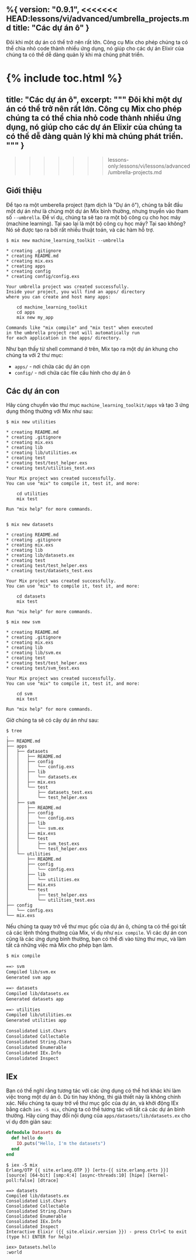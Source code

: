 %{
  version: "0.9.1",
<<<<<<< HEAD:lessons/vi/advanced/umbrella_projects.md
  title: "Các dự án ô"
}
---

Đôi khi một dự án có thể trở nên rất lớn. Công cụ Mix cho phép chúng ta có thể chia nhỏ code thành nhiều ứng dụng, nó giúp cho các dự án Elixir của chúng ta có thể dễ dàng quản lý khi mà chúng phát triển.

{% include toc.html %}
=======
  title: "Các dự án ô",
  excerpt: """
  Đôi khi một dự án có thể trở nên rất lớn. Công cụ Mix cho phép chúng ta có thể chia nhỏ code thành nhiều ứng dụng, nó giúp cho các dự án Elixir của chúng ta có thể dễ dàng quản lý khi mà chúng phát triển.
  """
}
---
>>>>>>> lessons-only:lessons/vi/lessons/advanced/umbrella-projects.md

## Giới thiệu

Để tạo ra một umberella project (tạm dịch là "Dự án ô"), chúng ta bắt đầu một dự án như là chúng một dự án Mix bình thường, nhưng truyền vào tham số `--umbrella`. Để ví dụ, chúng ta sẽ tạo ra một bộ công cụ cho học máy (machine learning). Tại sao lại là một bộ công cụ học máy? Tại sao không? Nó sẽ được tạo ra bởi rất nhiều thuật toán, và các hàm hỗ trợ.

```shell
$ mix new machine_learning_toolkit --umbrella

* creating .gitignore
* creating README.md
* creating mix.exs
* creating apps
* creating config
* creating config/config.exs

Your umbrella project was created successfully.
Inside your project, you will find an apps/ directory
where you can create and host many apps:

    cd machine_learning_toolkit
    cd apps
    mix new my_app

Commands like "mix compile" and "mix test" when executed
in the umbrella project root will automatically run
for each application in the apps/ directory.
```

Như bạn thấy từ shell command ở trên, Mix tạo ra một dự án khung cho chúng ta với 2 thư mục:

  - `apps/` - nơi chứa các dự án con
  - `config/` - nơi chứa các file cấu hình cho dự án ô


## Các dự án con

Hãy cùng chuyển vào thư mục `machine_learning_toolkit/apps` và tạo 3 ứng dụng thông thường với Mix như sau:

```shell
$ mix new utilities

* creating README.md
* creating .gitignore
* creating mix.exs
* creating lib
* creating lib/utilities.ex
* creating test
* creating test/test_helper.exs
* creating test/utilities_test.exs

Your Mix project was created successfully.
You can use "mix" to compile it, test it, and more:

    cd utilities
    mix test

Run "mix help" for more commands.


$ mix new datasets

* creating README.md
* creating .gitignore
* creating mix.exs
* creating lib
* creating lib/datasets.ex
* creating test
* creating test/test_helper.exs
* creating test/datasets_test.exs

Your Mix project was created successfully.
You can use "mix" to compile it, test it, and more:

    cd datasets
    mix test

Run "mix help" for more commands.

$ mix new svm

* creating README.md
* creating .gitignore
* creating mix.exs
* creating lib
* creating lib/svm.ex
* creating test
* creating test/test_helper.exs
* creating test/svm_test.exs

Your Mix project was created successfully.
You can use "mix" to compile it, test it, and more:

    cd svm
    mix test

Run "mix help" for more commands.
```

Giờ chúng ta sẽ có cây dự án như sau:

```shell
$ tree
.
├── README.md
├── apps
│   ├── datasets
│   │   ├── README.md
│   │   ├── config
│   │   │   └── config.exs
│   │   ├── lib
│   │   │   └── datasets.ex
│   │   ├── mix.exs
│   │   └── test
│   │       ├── datasets_test.exs
│   │       └── test_helper.exs
│   ├── svm
│   │   ├── README.md
│   │   ├── config
│   │   │   └── config.exs
│   │   ├── lib
│   │   │   └── svm.ex
│   │   ├── mix.exs
│   │   └── test
│   │       ├── svm_test.exs
│   │       └── test_helper.exs
│   └── utilities
│       ├── README.md
│       ├── config
│       │   └── config.exs
│       ├── lib
│       │   └── utilities.ex
│       ├── mix.exs
│       └── test
│           ├── test_helper.exs
│           └── utilities_test.exs
├── config
│   └── config.exs
└── mix.exs
```

Nếu chúng ta quay trở về thư mục gốc của dự án ô, chúng ta có thể gọi tất cả các lệnh thông thường của Mix, ví dụ như `mix compile`. Vì các dự án con cũng là các ứng dụng bình thường, bạn có thể đi vào từng thư mục, và làm tất cả những việc mà Mix cho phép bạn làm.

```bash
$ mix compile

==> svm
Compiled lib/svm.ex
Generated svm app

==> datasets
Compiled lib/datasets.ex
Generated datasets app

==> utilities
Compiled lib/utilities.ex
Generated utilities app

Consolidated List.Chars
Consolidated Collectable
Consolidated String.Chars
Consolidated Enumerable
Consolidated IEx.Info
Consolidated Inspect
```

## IEx

Bạn có thể nghĩ rằng tương tác với các ứng dụng có thể hơi khác khi làm việc trong một dự án ô. Dù tin hay không, thì giả thiết này là không chính xác. Nếu chúng ta quay trở về thư mục gốc của dự án, và khởi động IEx bằng cách `iex -S mix`, chúng ta có thể tương tác với tất cả các dự án bình thường. Hãy cùng thay đổi nội dụng của `apps/datasets/lib/datasets.ex` cho ví dụ đơn giản sau:


```elixir
defmodule Datasets do
  def hello do
    IO.puts("Hello, I'm the datasets")
  end
end
```

```shell
$ iex -S mix
Erlang/OTP {{ site.erlang.OTP }} [erts-{{ site.erlang.erts }}] [source] [64-bit] [smp:4:4] [async-threads:10] [hipe] [kernel-poll:false] [dtrace]

==> datasets
Compiled lib/datasets.ex
Consolidated List.Chars
Consolidated Collectable
Consolidated String.Chars
Consolidated Enumerable
Consolidated IEx.Info
Consolidated Inspect
Interactive Elixir ({{ site.elixir.version }}) - press Ctrl+C to exit (type h() ENTER for help)

iex> Datasets.hello
:world
```
